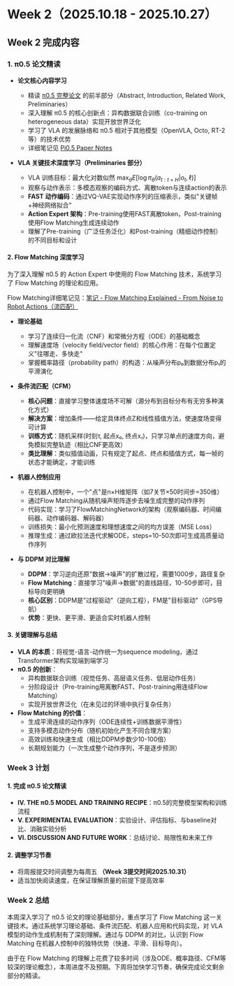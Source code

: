# Week 2（2025.10.18 - 2025.10.27）

## Week 2 完成内容

### 1. π0.5 论文精读

- **论文核心内容学习**
  - 精读 [π0.5 完整论文](../Pi0-Pi0.5/papers/Paper-Pi05.pdf) 的前半部分（Abstract, Introduction, Related Work, Preliminaries）
  - 深入理解 π0.5 的核心创新点：异构数据联合训练（co-training on heterogeneous data）实现开放世界泛化
  - 学习了 VLA 的发展脉络和 π0.5 相对于其他模型（OpenVLA, Octo, RT-2等）的技术优势
  - 详细笔记见 [Pi0.5 Paper Notes](../Pi0-Pi0.5/Pi0.5%20Paper%20Notes.md)

- **VLA 关键技术深度学习（Preliminaries 部分）**
  - VLA 训练目标：最大化对数似然 $\max_\theta E[\log \pi_\theta(a_{t:t+H} | o_t, \ell)]$
  - 观察与动作表示：多模态观察的编码方式、离散token与连续action的表示
  - **FAST 动作编码**：通过VQ-VAE实现动作序列的压缩表示，类似"关键帧+神经网络拟合"
  - **Action Expert 架构**：Pre-training使用FAST离散token，Post-training使用Flow Matching生成连续动作
  - 理解了Pre-training（广泛任务泛化）和Post-training（精细动作控制）的不同目标和设计

#### 2. Flow Matching 深度学习

为了深入理解 π0.5 的 Action Expert 中使用的 Flow Matching 技术，系统学习了 Flow Matching 的理论和应用。

Flow Matching详细笔记见：[笔记 - Flow Matching Explained - From Noise to Robot Actions（流匹配）](../Flow-Matching/papers/Flow-Matching-Explained.pdf)

- **理论基础**
  - 学习了连续归一化流（CNF）和常微分方程（ODE）的基础概念
  - 理解速度场（velocity field/vector field）的核心作用：在每个位置定义"往哪走、多快走"
  - 掌握概率路径（probability path）的构造：从噪声分布p₀到数据分布p₁的平滑演化

- **条件流匹配（CFM）**
  - **核心问题**：直接学习整体速度场不可解（源分布到目标分布有无穷多种演化方式）
  - **解决方案**：增加条件——给定具体终点Z和线性插值方法，使速度场变得可计算
  - **训练方式**：随机采样(时刻τ, 起点x₀, 终点x₁)，只学习单点的速度方向，避免模拟完整轨迹（相比CNF更高效）
  - **类比理解**：类似插值动画，只有规定了起点、终点和插值方式，每一帧的状态才能确定，才能训练

- **机器人控制应用**
  - 在机器人控制中，一个"点"是n×H维矩阵（如7关节×50时间步=350维）
  - 通过Flow Matching从随机噪声矩阵逐步去噪生成完整的动作序列
  - 代码实现：学习了FlowMatchingNetwork的架构（观察编码器、时间编码器、动作编码器、解码器）
  - 训练损失：最小化预测速度和理想速度之间的均方误差（MSE Loss）
  - 推理生成：通过欧拉法迭代求解ODE，steps=10-50次即可生成高质量动作序列

- **与 DDPM 对比理解**
  - **DDPM**：学习逆向还原"数据→噪声"的扩散过程，需要1000步，路径复杂
  - **Flow Matching**：直接学习"噪声→数据"的直线路径，10-50步即可，目标导向更明确
  - **核心区别**：DDPM是"过程驱动"（逆向工程），FM是"目标驱动"（GPS导航）
  - **优势**：更快、更平滑、更适合实时机器人控制

#### 3. 关键理解与总结

- **VLA 的本质**：将视觉-语言-动作统一为sequence modeling，通过Transformer架构实现端到端学习
- **π0.5 的创新**：
  - 异构数据联合训练（视觉任务、高层语义任务、低层动作任务）
  - 分阶段设计（Pre-training用离散FAST、Post-training用连续Flow Matching）
  - 实现开放世界泛化（在未见过的环境中执行复杂任务）
- **Flow Matching 的价值**：
  - 生成平滑连续的动作序列（ODE连续性+训练数据平滑性）
  - 支持多模态动作分布（随机初始化产生不同合理方案）
  - 高效训练和快速生成（相比DDPM步数少10-100倍）
  - 长期规划能力（一次生成整个动作序列，不是逐步预测）

### Week 3 计划

#### 1. 完成 π0.5 论文精读

- **IV. THE π0.5 MODEL AND TRAINING RECIPE**：π0.5的完整模型架构和训练流程
- **V. EXPERIMENTAL EVALUATION**：实验设计、评估指标、与baseline对比、消融实验分析
- **VI. DISCUSSION AND FUTURE WORK**：总结讨论、局限性和未来工作

#### 2. 调整学习节奏

- 将周报提交时间调整为每周五 **（Week 3提交时间2025.10.31）**
- 适当加快阅读速度，在保证理解质量的前提下提高效率

### Week 2 总结

本周深入学习了 π0.5 论文的理论基础部分，重点学习了 Flow Matching 这一关键技术。通过系统学习理论基础、条件流匹配、机器人应用和代码实现，对 VLA 模型的动作生成机制有了深刻理解。通过与 DDPM 的对比，认识到 Flow Matching 在机器人控制中的独特优势（快速、平滑、目标导向）。

由于在 Flow Matching 的理解上花费了较多时间（涉及ODE、概率路径、CFM等较深的理论概念），本周进度不及预期。下周将加快学习节奏，确保完成论文剩余部分的精读。
